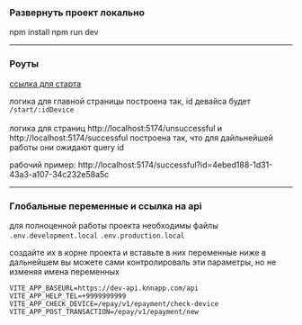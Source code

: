 ### Развернуть проект локально

npm install
npm run dev

---

### Роуты
[ссылка для старта](http://localhost:5174/start/4ebed188-1d31-43a3-a107-34c232e58a5c)

логика для главной страницы построена так, id девайса будет `/start/:idDevice`
<br>
<br>
логика для страниц http://localhost:5174/unsuccessful и http://localhost:5174/successful построена так, что для дайльнейшей работы они ожидают query id
<br>

рабочий пример: http://localhost:5174/successful?id=4ebed188-1d31-43a3-a107-34c232e58a5c


---
### Глобальные переменные и ссылка на api

для полноценной работы проекта необходимы файлы
`.env.development.local`
`.env.production.local`

создайте их в корне проекта и вставьте в них переменные ниже
в дальнейшем вы можете сами контролироваль эти параметры, но не изменяя имена переменных

`VITE_APP_BASEURL=https://dev-api.knnapp.com/api
VITE_APP_HELP_TEL=+9999999999
VITE_APP_CHECK_DEVICE=/epay/v1/epayment/check-device
VITE_APP_POST_TRANSACTION=/epay/v1/epayment/new`


